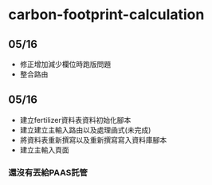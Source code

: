 # carbon-footprint-calculation

## 05/16

* 修正增加減少欄位時跑版問題
* 整合路由

## 05/16

* 建立fertilizer資料表資料初始化腳本
* 建立建立主輸入路由以及處理凾式(未完成)
* 將資料表重新撰寫以及重新撰寫寫入資料庫腳本
* 建立主輸入頁面

### 還沒有丟給PAAS託管
